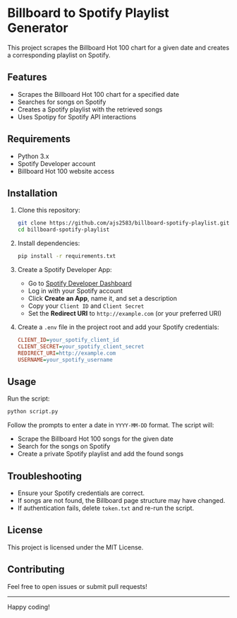 # Billboard to Spotify Playlist Generator

This project scrapes the Billboard Hot 100 chart for a given date and creates a corresponding playlist on Spotify.

## Features
- Scrapes the Billboard Hot 100 chart for a specified date
- Searches for songs on Spotify
- Creates a Spotify playlist with the retrieved songs
- Uses Spotipy for Spotify API interactions

## Requirements
- Python 3.x
- Spotify Developer account
- Billboard Hot 100 website access

## Installation

1. Clone this repository:
   ```sh
   git clone https://github.com/ajs2583/billboard-spotify-playlist.git
   cd billboard-spotify-playlist
   ```

2. Install dependencies:
   ```sh
   pip install -r requirements.txt
   ```

3. Create a Spotify Developer App:
   - Go to [Spotify Developer Dashboard](https://developer.spotify.com/dashboard/)
   - Log in with your Spotify account
   - Click **Create an App**, name it, and set a description
   - Copy your `Client ID` and `Client Secret`
   - Set the **Redirect URI** to `http://example.com` (or your preferred URI)

4. Create a `.env` file in the project root and add your Spotify credentials:
   ```ini
   CLIENT_ID=your_spotify_client_id
   CLIENT_SECRET=your_spotify_client_secret
   REDIRECT_URI=http://example.com
   USERNAME=your_spotify_username
   ```

## Usage

Run the script:
```sh
python script.py
```

Follow the prompts to enter a date in `YYYY-MM-DD` format. The script will:
- Scrape the Billboard Hot 100 songs for the given date
- Search for the songs on Spotify
- Create a private Spotify playlist and add the found songs

## Troubleshooting

- Ensure your Spotify credentials are correct.
- If songs are not found, the Billboard page structure may have changed.
- If authentication fails, delete `token.txt` and re-run the script.

## License

This project is licensed under the MIT License.

## Contributing

Feel free to open issues or submit pull requests!

---

Happy coding!

